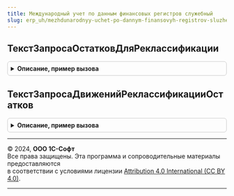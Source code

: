 ```yaml
---
title: Международный учет по данным финансовых регистров служебный
slug: erp_uh/mezhdunarodnyy-uchet-po-dannym-finansovyh-registrov-sluzhebnyy
---
```



## ТекстЗапросаОстатковДляРеклассификации
<details style="margin: 1em 0; padding: 0.5em; border: 1px solid #ccc; border-radius: 6px;">

<summary style="font-weight: bold; cursor: pointer;">Описание, пример вызова</summary>

```bsl

// Возвращает текст запроса выборки остатков регистра со сроком погашения равным длительности операционного
// цикла организации для реклассификации долгосрочных активов и обязательств в краткосрочные.
// Состав и имена полей выборки соответствуют всем измерениям и ресурсам регистра накопления.
// Результат выборки помещается во временную таблицу с именем регистра накопления.
// В тексте запроса используются параметры:
//  МассивОрганизаций - Массив из СправочникСсылка.Организации - отбор по организациям, по которым выполняется анализ остатков
//  НачалоПериода - Дата - дата начала месяца, в котором происходит анализ остатков регистра
//  КонецПериода - Дата - дата окончания месяца, в котором происходит анализ остатков регистра
//  ГраницаПериода - Граница с видом "Включая" - граница окончания месяца, на которую рассчитываются остатки регистра
//
// Возвращаемое значение:
//  Строка - текст запроса
//
Функция ТекстЗапросаОстатковДляРеклассификации(ИмяРегистра) Экспорт
```

Пример вызова
```bsl
Результат = МеждународныйУчетПоДаннымФинансовыхРегистровСлужебный.ТекстЗапросаОстатковДляРеклассификации(ИмяРегистра) 
```
</details>

## ТекстЗапросаДвиженийРеклассификацииОстатков
<details style="margin: 1em 0; padding: 0.5em; border: 1px solid #ccc; border-radius: 6px;">

<summary style="font-weight: bold; cursor: pointer;">Описание, пример вызова</summary>

```bsl

// Возвращает текст запроса выборки данных для выполнения операции реклассификации долгосрочных активов и
// обязательств в краткосрочные на основании полученных ранее остатков со сроком погашения равным длительности
// операционного цикла организации. По данным остатков формируются пары приходных и расходных "движений",
// подаваемых на вход транслятора МФУ по объектам учета, которые обрабатываются в нем по общим правилам,
// как обычные движения регистров.
// Источником данных запроса является временная таблица с именем регистра накопления, полученная при выполнении
// запроса с текстом из функции ТекстЗапросаОстатковДляРеклассификации.
// Состав и имена полей выборки соответствуют всем измерениям и ресурсам регистра накопления и необходимым
// реквизитам, в том числе стандартным.
// Результат выборки помещается во временную таблицу, именованную по правилу "Движения" + имя регистра накопления.
// В тексте запроса используются параметры:
//  Регистратор - ДокументСсылка.РегламентнаяОперацияМеждународныйУчет - ссылка на документ, по которому будут сформированы проводки реклассификации
//  ДатаОперации - Дата - дата операции реклассификации долгосрочных активов и обязательств в краткосрочные
//
// Возвращаемое значение:
//  Строка - текст запроса
//
Функция ТекстЗапросаДвиженийРеклассификацииОстатков(ИмяРегистра) Экспорт
```

Пример вызова
```bsl
Результат = МеждународныйУчетПоДаннымФинансовыхРегистровСлужебный.ТекстЗапросаДвиженийРеклассификацииОстатков(ИмяРегистра) 
```
</details>

---

© 2024, **ООО 1С-Софт**  
Все права защищены. Эта программа и сопроводительные материалы предоставляются  
в соответствии с условиями лицензии [Attribution 4.0 International (CC BY 4.0)](https://creativecommons.org/licenses/by/4.0/legalcode).

---
